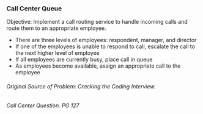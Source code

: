 ### Call Center Queue
Objective: Implement a call routing service to handle incoming calls and route them to an appropriate employee.
* There are three levels of employees: respondent, manager, and director
* If one of the employees is unable to respond to  call, escalate the call to the next higher level of employee
* If all employees are currently busy, place call in queue
* As employees become available, assign an appropriate call to the employee


###### Original Source of Problem: Cracking the Coding Interview.
###### Call Center Question. PG 127

